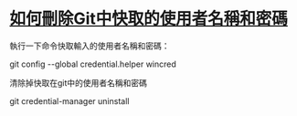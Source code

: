 # [如何刪除Git中快取的使用者名稱和密碼](https://www.itread01.com/content/1545165183.html)

執行一下命令快取輸入的使用者名稱和密碼：

git config --global credential.helper wincred

清除掉快取在git中的使用者名稱和密碼

git credential-manager uninstall
